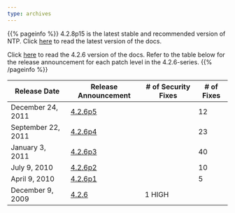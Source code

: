 ```yaml
---
type: archives
---
```


{{% pageinfo %}}
4.2.8p15 is the latest stable and recommended version of NTP. Click [here](/archives/4.2.8-series) to read the latest version of the docs. 

Click [here](/archives/4.2.6-series) to read the 4.2.6 version of the docs. Refer to the table below for the release announcement for each patch level in the 4.2.6-series.
{{% /pageinfo %}}

**Release Date**|**Release Announcement** | # of Security Fixes | # of Fixes |
| ----- | ----- | ----- | ----- |
December 24, 2011|[4.2.6p5](https://lists.ntp.org/pipermail/announce/2011-December/000119.html) | | 12 |
September 22, 2011|[4.2.6p4](https://lists.ntp.org/pipermail/announce/2011-September/000116.html) | | 23 |
January 3, 2011|[4.2.6p3](https://lists.ntp.org/pipermail/announce/2011-January/000111.html) | | 40 |
July 9, 2010|[4.2.6p2](https://lists.ntp.org/pipermail/announce/2010-July/000099.html) | | 10 |
April 9, 2010|[4.2.6p1](https://lists.ntp.org/pipermail/announce/2010-April/000095.html) | | 5 |
December 9, 2009|[4.2.6](https://lists.ntp.org/pipermail/announce/2009-December/000088.html) | 1 HIGH | |
